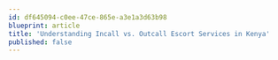 ```yaml
---
id: df645094-c0ee-47ce-865e-a3e1a3d63b98
blueprint: article
title: 'Understanding Incall vs. Outcall Escort Services in Kenya'
published: false
---
```

